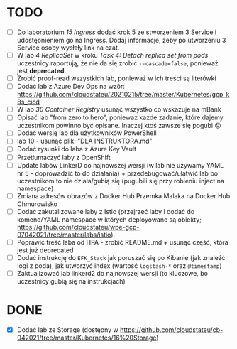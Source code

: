 # TODO

- [ ] Do laboratorium _15 Ingress_ dodać krok 5 ze stworzeniem 3 Service i udostępnieniem go na Ingress. Dodaj informacje, żeby po utworzeniu 3 Service osoby wysłały link na czat.
- [ ] W lab _4 ReplicaSet_ w kroku _Task 4: Detach replica set from pods_ uczestnicy raportują, że nie da się zrobić `--cascade=false`, ponieważ jest **deprecated**.
- [ ] Zrobić proof-read wszystkich lab, ponieważ w ich treści są literówki
- [ ] Dodać lab z Azure Dev Ops na wzór: https://github.com/cloudstateu/20210215/tree/master/Kubernetes/gcp_k8s_cicd
- [ ] W lab _30 Container Registry_ usunąć wszystko co wskazuje na mBank
- [ ] Opisać lab "from zero to hero", ponieważ każde zadanie, które dajemy uczestnikom powinno być opisane. Inaczej ktoś zawsze się pogubi 😞
- [ ] Dodać wersję lab dla użytkowników PowerShell
- [ ] lab 10 - usunąć plik: "DLA INSTRUKTORA.md"
- [ ] Dodać rysunki do laba z Azure Key Vault
- [ ] Przetłumaczyć laby z OpenShift
- [ ] Update labów LinkerD do najnowszej wersji (w lab nie używamy YAML nr 5 - doprowadzić to do działania) + przedebugować/ułatwić lab bo uczestnikom to nie działa/gubią się (pugubili się przy robieniu inject na namespace)
- [ ] Zmiana adresów obrazów z Docker Hub Przemka Malaka na Docker Hub Chmurowisko
- [ ] Dodać zakutalizowane laby z Istio (przejrzeć laby i dodać do komend/YAML namespace w których deployowane są obiekty; https://github.com/cloudstateu/wpe-gcp-07042021/tree/master/labs/istio).
- [ ] Poprawić treść laba od HPA - zrobić README.md + usunąć część, która jest już deprecated  
- [ ] Dodać instrukcję do `EFK_Stack` jak poruszać się po Kibanie (jak znaleźć logi z poda), jak utworzyć index (wartość `logstash-*` oraz `@timestamp`)
- [ ] Zaktualizować lab linkerd2 do najnowszej wersji (to kluczowe, bo uczestnicy gubią się na instrukcjach)

# DONE

- [X] Dodać lab ze Storage (dostępny w https://github.com/cloudstateu/cb-042021/tree/master/Kubernetes/16%20Storage)
